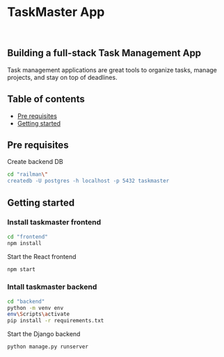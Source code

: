 # TaskMaster App
<p>&nbsp;</p>
    <h2>
        Building a full-stack Task Management App
    </h2>
    <p>
        Task management applications are great tools to organize tasks, manage projects, and stay on top of deadlines.
    </p>

## Table of contents

<!-- toc -->
- [Pre requisites](#pre-requisites)
- [Getting started](#getting-started)
<!-- tocstop -->

## Pre requisites

Create backend DB

```bash
cd "railman\"
createdb -U postgres -h localhost -p 5432 taskmaster
```

## Getting started

### Install taskmaster frontend

```bash
cd "frontend"
npm install
```

Start the React frontend

```bash
npm start
```

### Intall taskmaster backend

```bash
cd "backend"
python -m venv env
env\Scripts\activate
pip install -r requirements.txt
```

Start the Django backend

```bash
python manage.py runserver
```
